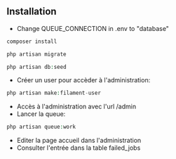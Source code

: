 ## Installation

- Change QUEUE_CONNECTION in .env to "database"

```php
composer install
```

```php
php artisan migrate
```

```php
php artisan db:seed
```

- Créer un user pour accèder à l'administration:

```php
php artisan make:filament-user
```

- Accès à l'administration avec l'url /admin
- Lancer la queue:

```php
php artisan queue:work
```

- Editer la page accueil dans l'administration
- Consulter l'entrée dans la table failed_jobs


